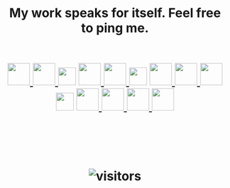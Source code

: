 <br><br>

<!-- THE OPENING HOOK -->
<h1 align="center">
  My work speaks for itself. Feel free to ping me.
  <br><br>

<!-- CONNECTION CENTER -->
<p align="center">
  
  <!-- Email me -->
  <a href="mailto:noam@noamsiegel.com">
    <img src="https://cdn-icons-png.flaticon.com/512/831/831306.png" target="_blank" width="50"/>
  </a>
  <!-- Schedule 30m Call -->
  <a href="https://zcal.co/noam/30min">
    <img src="https://cdn-icons-png.flaticon.com/512/8330/8330515.png" target="_blank" width="50"/>
  </a>
  
 <!-- PORTFOLIO -->
 <img src="https://cdn-icons-png.flaticon.com/512/860/860821.png" width="40"/>

  <!-- FIX Personal Website -->
  <a href= "https://www.linkedin.com/in/noam-siegel/">
    <img src="https://cdn-icons-png.flaticon.com/512/5584/5584030.png" target="_blank" width="50"/>
  </a>
  <!-- FIX Resume -->
  <a href="https://www.linkedin.com/in/noam-siegel/">
    <img src="https://cdn-icons-png.flaticon.com/512/2195/2195529.png" target="_blank" width="50"/>
  </a>
  
<!-- COMPUTER SCIENCE RELATED -->
<img src="https://cdn-icons-png.flaticon.com/512/860/860821.png" width="40"/>
  
  <!-- GitHub  -->
  <a href= "https://github.com/noamsiegel">
    <img src="https://cdn-icons-png.flaticon.com/512/733/733553.png" target="_blank" width="50"/>
  </a>
  <!-- StackOverFlow -->
  <a href="https://stackoverflow.com/users/11591960/noam-siegel">
    <img src="https://cdn-icons-png.flaticon.com/512/2111/2111628.png" target="_blank" width="50"/>
  </a>
  <!-- Grepper -->
  <a href="https://www.codegrepper.com/profile/noam-siegel#">
    <img src="https://repository-images.githubusercontent.com/386788663/b30df306-a46d-465f-874e-dd7ff1942dbb" target="_blank" width="50"/>
  </a>
  <!--  Leetcode?  -->
  
<!-- SOCIAL PLATFORMS -->
<img src="https://cdn-icons-png.flaticon.com/512/860/860821.png" width="40"/>
  
  <!-- LinkedIn -->
  <a href= "https://www.linkedin.com/in/noam-siegel/">
    <img src="https://cdn-icons-png.flaticon.com/512/174/174857.png" target="_blank" width="50"/>
  </a>
  <!-- Medium Blog Posts --> 
  <a href="https:://medium.com/@noam-siegel">
    <img src="https://cdn-icons-png.flaticon.com/512/2504/2504925.png" target="_blank" width="50"/>
  </a>
  <!-- Twitter -->
  <a href= "https://twitter.com/noamsiegel">
    <img src="https://cdn-icons-png.flaticon.com/512/3256/3256013.png" target="_blank" width="50"/>
  </a>
  <!-- YouTube -->
  <a href="https://www.youtube.com/channel/UCgLua0dz2Yk8x_6xxdKQYOw?sub_confirmation=1">
    <img src="https://cdn-icons-png.flaticon.com/512/3256/3256012.png" target="_blank" width="50"/>
  </a>

 <!-- FOR LATER
  <a href="https://www.buymeacoffee.com/">
  <img src="https://img.icons8.com/material-outlined/30/689d6a/cafe.png"/>
  </a>
 -->
</p>

<br><br>

![visitors](https://visitor-badge.glitch.me/badge?page_id=noamsiegel.noamsiegel&left_color=green&right_color=red)
